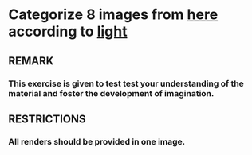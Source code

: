 # Categorize 8 images from [here](https://dylancolestudio.com/avatar-1) according to [light](https://www.youtube.com/watch?v=RG83v_oQ4DY)
## REMARK 
### This exercise is given to test test your understanding of the material and foster the development of imagination.
## RESTRICTIONS 
### All renders should be provided in one image.

